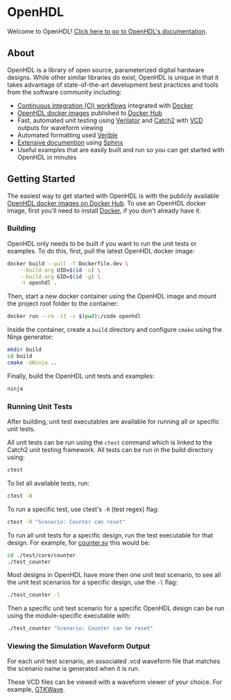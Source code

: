 [DOCS]: https://openhdl.readthedocs.io/en/latest/
[CI]: https://github.com/bensampson5/openhdl/actions
[VERIBLE]: https://github.com/google/verible
[VERILATOR]: https://github.com/verilator/verilator
[CATCH2]: https://github.com/catchorg/Catch2
[DOCKER]: https://www.docker.com/
[DOCKER_HUB]: https://hub.docker.com/
[OPENHDL_DOCKER_HUB]: https://hub.docker.com/repository/docker/bensampson5/openhdl
[SPHINX]: https://www.sphinx-doc.org/en/master/
[VCD]: https://en.wikipedia.org/wiki/Value_change_dump
[GTKWAVE]: http://gtkwave.sourceforge.net/
# OpenHDL
Welcome to OpenHDL! [Click here to go to OpenHDL's documentation][DOCS].

## About

OpenHDL is a library of open source, parameterized digital hardware designs. While other similar libraries do exist,
OpenHDL is unique in that it takes advantage of state-of-the-art development best practices and tools from the software community including:
- [Continuous integration (CI) workflows][CI] integrated with [Docker][DOCKER]
- [OpenHDL docker images][OPENHDL_DOCKER_HUB] published to [Docker Hub][DOCKER_HUB]
- Fast, automated unit testing using [Verilator][VERILATOR] and [Catch2][CATCH2] with [VCD][VCD] outputs for waveform viewing
- Automated formatting used [Verible][VERIBLE]
- [Extensive documention][DOCS] using [Sphinx][SPHINX]
- Useful examples that are easily built and run so you can get started with OpenHDL in minutes

## Getting Started

The easiest way to get started with OpenHDL is with the publicly available [OpenHDL docker images on Docker Hub][OPENHDL_DOCKER_HUB]. To use an OpenHDL docker image, first you'll need to install [Docker](https://www.docker.com/get-started), if you don't already have it.

### Building

OpenHDL only needs to be built if you want to run the unit tests or examples. To do this, first, pull the latest OpenHDL docker image:

```bash
docker build --pull -f Dockerfile.dev \
    --build-arg UID=$(id -u) \
    --build-arg GID=$(id -g) \
    -t openhdl .
```

Then, start a new docker container using the OpenHDL image and mount the project root folder to the container:

```bash
docker run --rm -it -v $(pwd):/code openhdl
```

Inside the container, create a `build` directory and configure `cmake` using the Ninja generator:

```bash
mkdir build
cd build
cmake -GNinja ..
```

Finally, build the OpenHDL unit tests and examples:
```bash
ninja
```

### Running Unit Tests

After building, unit test executables are available for running all or specific unit tests.

All unit tests can be run using the `ctest` command which is linked to the Catch2 unit testing framework. All tests can be run in the build directory using:

```bash
ctest
```

To list all available tests, run:

```bash
ctest -N
```

To run a specific test, use ctest's `-R` (test regex) flag:
```bash
ctest -R "Scenario: Counter can reset"
```

To run all unit tests for a specific design, run the test executable for that design. For example, for [counter.sv](https://github.com/bensampson5/openhdl/blob/main/src/core/counter/counter.sv) this would be:

```bash
cd ./test/core/counter
./test_counter
```

Most designs in OpenHDL have more then one unit test scenario, to see all the unit test scenarios for a specific design, use the `-l` flag:

```bash
./test_counter -l
```

Then a specific unit test scenario for a specific OpenHDL design can be run using the module-specific executable with:

```bash
./test_counter "Scenario: Counter can be reset"
```

### Viewing the Simulation Waveform Output

For each unit test scenario, an associated .vcd waveform file that matches the scenario name is generated when it is run.

These VCD files can be viewed with a waveform viewer of your choice. For example, [GTKWave][GTKWAVE].